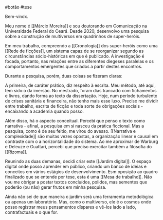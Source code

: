 #botão #tese

Bem-vindx.

Meu nome é [[Márcio Moreira]] e sou doutorando em Comunicação na Universidade Federal do Ceará. Desde 2020, desenvolvo uma pesquisa sobre a construção de multiversos em quadrinhos de super-heróis.

Em meu trabalho, compreendo a [[Cronologia]] dos super-heróis como uma [[Rede de ficções]], um sistema capaz de se reorganizar segundo as circunstâncias sócio-históricas em que é publicado. A investigação é focada, portanto, nas relações entre as diferentes diegeses paralelas e os comportamentos emergentes que criados a partir destes encontros.

Durante a pesquisa, porém, duas coisas se fizeram claras:

A primeira, de caráter prático, diz respeito à escrita. Meu método, até aqui, tem sido o da imersão. No mestrado, foram dias trancado com fichamentos e livros, dando forma ao texto da dissertação. Hoje, num período turbulento de crises sanitária e financeira, não tenho mais esse luxo. Preciso me dividir entre trabalho, escrita de ficção e toda sorte de obrigações sociais - encaixando a academia quando posso.

Além disso, há o aspecto conceitual. Percebi que penso o texto como narrativa - afinal, a pesquisa em si nasceu da prática ficcional. Mas a pesquisa, como é de seu feitio, me virou do avesso. [[Narrativa e complexidade]] são muitas vezes opostas, a organização linear e causal em contraste com o a horizontalidade do sistema. Ao me aproximar de Warburg e Deleuze e Guattari, percebi que preciso exercitar também a filosofia do [[Rizoma]].

Reunindo as duas demanas, decidi criar este [[Jardim digital]]. O espaço digital onde posso aprender em público, criando um banco de ideias e conceitos em vários estágios de desenvolvimento. Esm oposição ao quadro finalizado que se entende por tese, esta é uma [[Mesa de trabalho]]. Não vou me obrigar a postar textos concluídos, polidos, mas sementes que poderão (ou não) gerar frutos em minha pesquisa.

Ainda não sei de que maneira o jardim será uma ferramenta metodológica ou apenas um laboratório. Mas, como o multiverso, ele é o cosmos onde posso registrar meus pensamentos díspares e vê-los lado a lado, contrafactuais e o que for. 